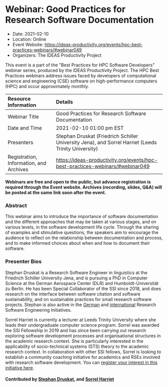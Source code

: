# Webinar: Good Practices for Research Software Documentation

- Date: 2021-02-10
- Location: Online
- Event Website: https://ideas-productivity.org/events/hpc-best-practices-webinars/#webinar049
- Organizers: The IDEAS Productivity Project
			   
This event is a part of the "Best Practices for HPC Software
Developers" webinar series, produced by the IDEAS Productivity
Project. The HPC Best Practices webinars address issues faced by
developers of computational science and engineering (CSE) software on
high-performance computers (HPC) and occur approximately monthly.

Resource Information | Details
:--- | :---			   
Webinar Title | Good Practices for Research Software Documentation
Date and Time | 2021-02-10 01:00 pm EST
Presenters | Stephan Druskat (Friedrich Schiller University Jena),  and Sorrel Harriet (Leeds Trinity University)
Registration, Information, and Archives | 	<https://ideas-productivity.org/events/hpc-best-practices-webinars/#webinar049>	   

**Webinars are free and open to the public, but advance registration is required through the Event website. Archives (recording, slides, Q&A) will be posted at the same link soon after the event.**

### Abstract
<p>This webinar aims to introduce the importance of software documentation and the different approaches that may be taken at various stages, and on various levels, in the software development life cycle. Through the sharing of examples and stimulative questions, the speakers aim to encourage the audience to reflect on the relationship between documentation and process, and to make informed choices about when and how to document their software.</p>



### Presenter Bios
<p>Stephan Druskat is a Research Software Engineer in linguistics at the Friedrich Schiller University Jena, and is pursuing a PhD in Computer Science at the German Aerospace Center (DLR) and Humboldt-Universität zu Berlin. He has been Special Collaborator of the SSI since 2018, and does research on the interface between software citation and software sustainability, and on sustainable practices for small research software projects. Stephan is also active in the <a href="https://de-rse.org">German</a> and <a href="https://researchsoftware.org">international</a> Research Software Engineering initiatives.</p>
<p>Sorrel Harriet is currently a lecturer at Leeds Trinity University where she leads their undergraduate computer science program. Sorrel was awarded the SSI Fellowship in 2019 and has since been carrying out research exploring software development processes and organisational structures in the academic research context. She is particularly interested in the applicability of socio-technical systems (STS) theory to the academic research context. In collaboration with other SSI fellows, Sorrel is looking to establish a community coaching initiative for academics and RSEs involved with research software development. You can <a href="https://forms.office.com/Pages/ResponsePage.aspx?id=uiBM36hkUkOz-UeIGrvAmlbAVDsohcxEoBBM2Ae5LbdUMUZDOEdNNTBYTURSVzI0T0ozSVFONjJTQy4u">register your interest in this initiative here</a>.</p>

    

#### Contributed by [Stephan Druskat](https://github.com/sdruskat "Stephan Druskat GitHub profile"),  and [Sorrel Harriet](https://github.com/sharriet "Sorrel Harriet GitHub profile")

<!---
Publish: yes
Categories: skills
Topics: online learning
Level: 2
Prerequisites: default
Aggregate: none
--->
